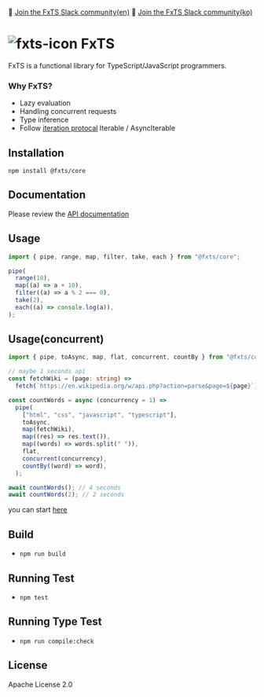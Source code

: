 💬 [Join the FxTS Slack community(en)](https://join.slack.com/t/fx-ts-en/shared_invite/zt-z3heqgyc-al69EU_l95xnjeMRfvdoMA)
💬 [Join the FxTS Slack community(ko)](https://join.slack.com/t/fx-ts/shared_invite/zt-yw1x81zq-pNa8nM40X6mQAsu2L4m1Fw)

# ![fxts-icon](https://user-images.githubusercontent.com/10924072/141757649-cc715e62-21bb-441d-aeae-4732154ded10.png) FxTS

FxTS is a functional library for TypeScript/JavaScript programmers.

### Why FxTS?

- Lazy evaluation
- Handling concurrent requests
- Type inference
- Follow [iteration protocal](https://developer.mozilla.org/en-US/docs/Web/JavaScript/Reference/Iteration_protocols) Iterable / AsyncIterable

## Installation

```
npm install @fxts/core
```

## Documentation

Please review the [API documentation](https://fxts.dev/docs/index)

## Usage

```ts
import { pipe, range, map, filter, take, each } from "@fxts/core";

pipe(
  range(10),
  map((a) => a + 10),
  filter((a) => a % 2 === 0),
  take(2),
  each((a) => console.log(a)),
);
```

## Usage(concurrent)

```ts
import { pipe, toAsync, map, flat, concurrent, countBy } from "@fxts/core";

// maybe 1 seconds api
const fetchWiki = (page: string) =>
  fetch(`https://en.wikipedia.org/w/api.php?action=parse&page=${page}`);

const countWords = async (concurrency = 1) =>
  pipe(
    ["html", "css", "javascript", "typescript"],
    toAsync,
    map(fetchWiki),
    map((res) => res.text()),
    map((words) => words.split(" ")),
    flat,
    concurrent(concurrency),
    countBy((word) => word),
  );

await countWords(); // 4 seconds
await countWords(2); // 2 seconds
```

you can start [here](http://fxts.dev/docs/getting-started)

## Build

- `npm run build`

## Running Test

- `npm test`

## Running Type Test

- `npm run compile:check`

## License

Apache License 2.0
